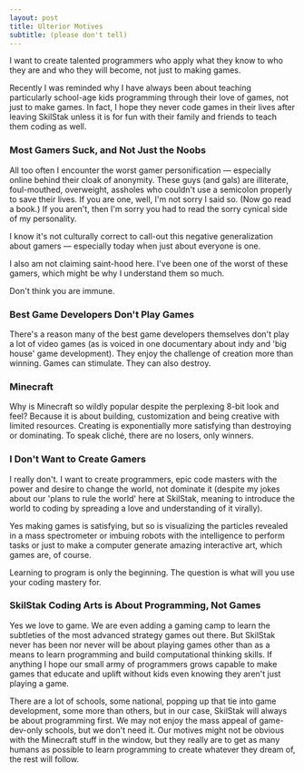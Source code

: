 ```yaml
---
layout: post
title: Ulterior Motives
subtitle: (please don't tell)
---
```


I want to create talented programmers who apply what they know to who they
are and who they will become, not just to making games.

Recently I was reminded why I have always been about teaching particularly
school-age kids programming through their love of games, not just to make
games. In fact, I hope they never code games in their lives after leaving
SkilStak unless it is for fun with their family and friends to teach them
coding as well.

### Most Gamers Suck, and Not Just the Noobs

All too often I encounter the worst gamer personification &mdash;
especially online behind their cloak of anonymity. These guys (and gals)
are illiterate, foul-mouthed, overweight, assholes who couldn't use a
semicolon properly to save their lives. If you are one, well, I'm not
sorry I said so. (Now go read a book.) If you aren't, then I'm sorry you
had to read the sorry cynical side of my personality.

I know it's not culturally correct to call-out this negative
generalization about gamers &mdash; especially today when just about
everyone is one.

I also am not claiming saint-hood here. I've been one of the worst of
these gamers, which might be why I understand them so much.

Don't think you are immune. 

### Best Game Developers Don't Play Games

There's a reason many of the best game developers themselves don't play
a lot of video games (as is voiced in one documentary about indy and
'big house' game development). They enjoy the challenge of creation
more than winning. Games can stimulate. They can also destroy.

### Minecraft

Why is Minecraft so wildly popular despite the perplexing 8-bit look
and feel? Because it is about building, customization and being creative
with limited resources. Creating is exponentially more satisfying than
destroying or dominating. To speak cliché, there are no losers, only
winners.

### I Don't Want to Create Gamers

I really don't. I want to create programmers, epic code masters with the
power and desire to change the world, not dominate it (despite my jokes
about our 'plans to rule the world' here at SkilStak, meaning to introduce
the world to coding by spreading a love and understanding of it virally).

Yes making games is satisfying, but so is visualizing the particles
revealed in a mass spectrometer or imbuing robots with the intelligence
to perform tasks or just to make a computer generate amazing interactive
art, which games are, of course.

Learning to program is only the beginning. The question is what will
you use your coding mastery for.

### SkilStak Coding Arts is About Programming, Not Games

Yes we love to game. We are even adding a gaming camp to learn the
subtleties of the most advanced strategy games out there. But SkilStak
never has been nor never will be about playing games other than as a means
to learn programming and build computational thinking skills. If anything
I hope our small army of programmers grows capable to make games that
educate and uplift without kids even knowing they aren't just playing
a game.

There are a lot of schools, some national, popping up that tie into
game development, some more than others, but in our case, SkilStak will
always be about programming first. We may not enjoy the mass appeal of
game-dev-only schools, but we don't need it. Our motives might not be
obvious with the Minecraft stuff in the window, but they really are to
get as many humans as possible to learn programming to create whatever
they dream of, the rest will follow.
